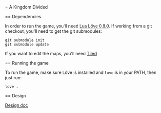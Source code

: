 = A Kingdom Divided

== Dependencies

In order to run the game, you'll need [Lua Löve 0.8.0](https://love2d.org/). If working from a git checkout, you'll need to get the git submodules:

    git submodule init
    git submodule update

If you want to edit the maps, you'll need [Tiled](http://www.mapeditor.org/)

== Running the game

To run the game, make sure Löve is installed and `love` is in your PATH, then just run:

    love .

== Design

[Design doc](https://docs.google.com/document/d/1T7Q46gwFaszmF_SlOxIIxRMw4OTJ0CDKVcL9Ql5Re5g/edit)
